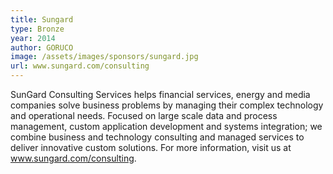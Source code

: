 ```yaml
---
title: Sungard
type: Bronze
year: 2014
author: GORUCO
image: /assets/images/sponsors/sungard.jpg
url: www.sungard.com/consulting
---
```


SunGard Consulting Services helps financial services, energy and media companies solve business problems by managing their complex technology and operational needs. Focused on large scale data and process management, custom application development and systems integration; we combine business and technology consulting and managed services to deliver innovative custom solutions.  For more information, visit us at www.sungard.com/consulting.
